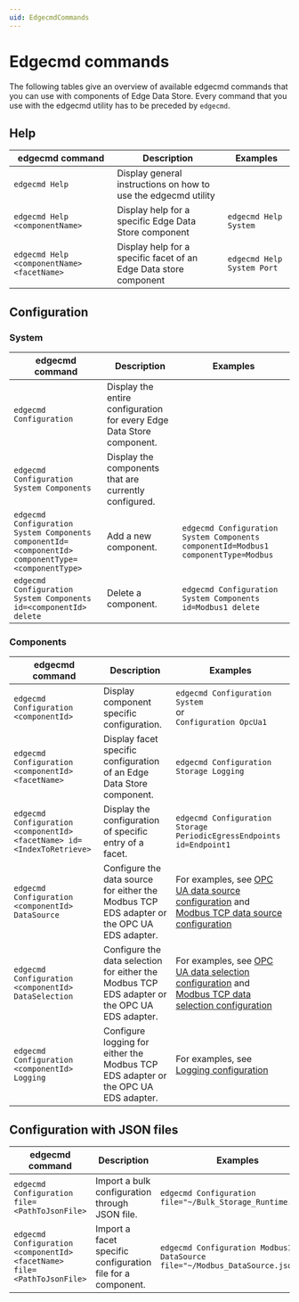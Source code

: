 ```yaml
---
uid: EdgecmdCommands
---
```


# Edgecmd commands

The following tables give an overview of available edgecmd commands that you can use with components of Edge Data Store. Every command that you use with the edgecmd utility has to be preceded by `edgecmd`.

## Help

| edgecmd command | Description | Examples |
|-----------------|-------------|----------|
|`edgecmd Help`| Display general instructions on how to use  the edgecmd utility | 
|`edgecmd Help <componentName>`| Display help for a specific Edge Data Store component | `edgecmd Help System`|
|`edgecmd Help <componentName> <facetName>`| Display help for a specific facet of an Edge Data store component | `edgecmd Help System Port`|


## Configuration

### System

| edgecmd command | Description | Examples |
|-----------------|-------------|----------|
|`edgecmd Configuration`| Display the entire configuration for every Edge Data Store component. |
|`edgecmd Configuration System Components` |Display the components that are currently configured. | 
|`edgecmd Configuration System Components componentId=<componentId> componentType=<componentType>` | Add a new component.  | `edgecmd Configuration System Components componentId=Modbus1 componentType=Modbus`|
|`edgecmd Configuration System Components id=<componentId> delete` |Delete a component. | `edgecmd Configuration System Components id=Modbus1 delete` |

### Components
| edgecmd command | Description | Examples |
|-----------------|-------------|----------|
|`edgecmd Configuration <componentId>` | Display component specific configuration. | `edgecmd Configuration System`<br>or<br>`Configuration OpcUa1`|
|`edgecmd Configuration <componentId> <facetName>` | Display facet specific configuration of an Edge Data Store component. |  `edgecmd Configuration Storage Logging`|
|`edgecmd Configuration <componentId> <facetName> id=<IndexToRetrieve>`| Display the configuration of specific entry of a facet. | `edgecmd Configuration Storage PeriodicEgressEndpoints id=Endpoint1` |
|`edgecmd Configuration <componentId> DataSource` | Configure the data source for either the Modbus TCP EDS adapter or the OPC UA EDS adapter. | For examples, see [OPC UA data source configuration](xref:OPCUADataSourceConfiguration) and [Modbus TCP data source configuration](xref:ModbusTCPDataSourceConfiguration)|
|`edgecmd Configuration <componentId> DataSelection` | Configure the data selection for either the Modbus TCP EDS adapter or the OPC UA EDS adapter. | For examples, see [OPC UA data selection configuration](xref:OPCUADataSelectionConfiguration) and [Modbus TCP data selection configuration](xref:ModbusTCPDataSelectionConfiguration)|
|`edgecmd Configuration <componentId> Logging` | Configure logging for either the Modbus TCP EDS adapter or the OPC UA EDS adapter. | For examples, see [Logging configuration](xref:LoggingConfiguration)|

## Configuration with JSON files
| edgecmd command | Description | Examples |
|-----------------|-------------|----------|
| `edgecmd Configuration file=<PathToJsonFile>` | Import a bulk configuration through JSON file. | `edgecmd Configuration file="~/Bulk_Storage_Runtime.json"`|
| `edgecmd Configuration <componentId> <facetName> file=<PathToJsonFile>` | Import a facet specific configuration file for a component. | `edgecmd Configuration Modbus1 DataSource file="~/Modbus_DataSource.json"`|
